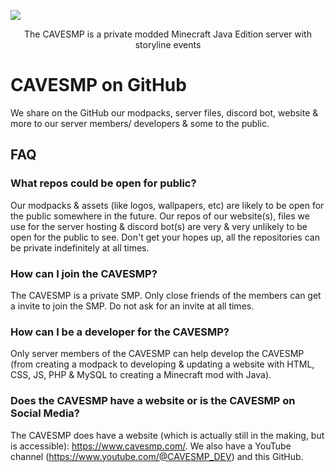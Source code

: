 ![](https://github.com/CAVESMP/cavesmp-website/blob/main/assets/album-art/build-songs-of-the-cavesmp.png)
<p align="center">
  The CAVESMP is a private modded Minecraft Java Edition server with storyline events
</p>

# CAVESMP on GitHub
We share on the GitHub our modpacks, server files, discord bot, website & more to our server members/ developers & some to the public.

## FAQ
### What repos could be open for public?
Our modpacks & assets (like logos, wallpapers, etc) are likely to be open for the public somewhere in the future.
Our repos of our website(s), files we use for the server hosting & discord bot(s) are very & very unlikely to be open for the public to see.
Don't get your hopes up, all the repositories can be private indefinitely at all times.

### How can I join the CAVESMP?
The CAVESMP is a private SMP. Only close friends of the members can get a invite to join the SMP.
Do not ask for an invite at all times.

### How can I be a developer for the CAVESMP?
Only server members of the CAVESMP can help develop the CAVESMP (from creating a modpack to developing & updating a website with HTML, CSS, JS, PHP & MySQL to creating a Minecraft mod with Java).

### Does the CAVESMP have a website or is the CAVESMP on Social Media?
The CAVESMP does have a website (which is actually still in the making, but is accessible): https://www.cavesmp.com/.
We also have a YouTube channel (https://www.youtube.com/@CAVESMP_DEV) and this GitHub.
